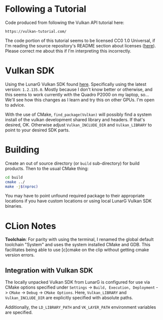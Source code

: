 # Following a Tutorial
Code produced from following the Vulkan API tutorial here:

    https://vulkan-tutorial.com/
    
The code portion of this tutorial seems to be licensed CC0 1.0 Universal,
if I'm reading the source repository's README section about licenses
([here](https://github.com/Overv/VulkanTutorial#license)).
Please correct me about this if I'm interpreting this incorrectly.

# Vulkan SDK
Using the LunarG Vulkan SDK found [here](https://vulkan.lunarg.com/sdk/home).
Specifically using the latest version: `1.2.135.0`.
Mostly because I don't know better or otherwise, and this seems to work
currently with the Quadro P2000 on my laptop, so...
We'll see how this changes as I learn and try this on other GPUs.
I'm open to advice.

With the use of CMake, `find_package(Vulkan)` will possibly find a system
install of the vulkan development shared library and headers.
If that's desired, OK.
Otherwise adjust `Vulkan_INCLUDE_DIR` and `Vulkan_LIBRARY` to point to your
desired SDK parts.

# Building
Create an out of source directory (or `build` sub-directory) for build products.
Then to the usual CMake thing:
```bash
cd build
cmake ../
make -j$(nproc)
```

You may have to point unfound required package to their appropriate locations if
you have custom locations or using local LunarG Vulkan SDK binaries.

# CLion Notes
**Toolchain**:
For parity with using the terminal, I renamed the global default
toolchain "System" and uses the system installed CMake and GDB.
This facilitates being able to use \[c\]cmake on the clip without getting cmake
version errors.

## Integration with Vulkan SDK
The locally unpacked Vulkan SDK from LunarG is configured for use via CMake
options specified under `Settings` -> `Build, Execution, Deployment` -> `CMake`
-> `Debug` -> `CMake Options`. Here, `Vulkan_LIBRARY` and `Vulkan_INCLUDE_DIR`
are explicitly specified with absolute paths.

Additionally, the `LD_LIBRARY_PATH` and `VK_LAYER_PATH` environment variables
are specified.

